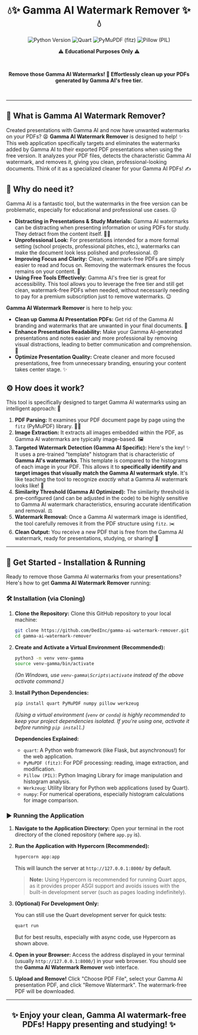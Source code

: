 # <div align="center"> 💧✨ Gamma AI Watermark Remover ✨💧 </div>
<div align="center">
  <img src="https://img.shields.io/badge/Python-3.7+-blue.svg?style=flat-square&logo=python&logoColor=white" alt="Python Version">
  <img src="https://img.shields.io/badge/Quart-0.18+-brightgreen.svg?style=flat-square&logo=python&logoColor=white" alt="Quart">
  <img src="https://img.shields.io/badge/fitz-1.18+-orange.svg?style=flat-square&logo=python&logoColor=white" alt="PyMuPDF (fitz)">
  <img src="https://img.shields.io/badge/PIL-9.0+-yellow.svg?style=flat-square&logo=python&logoColor=white" alt="Pillow (PIL)">
</div>
<div align="center">
  <p> ⚠️ <b>Educational Purposes Only</b> ⚠️ </p>
</div>

<br/>

<p align="center">
  <b>Remove those Gamma AI Watermarks! 🚀 Effortlessly clean up your PDFs generated by Gamma AI's free tier.</b>
</p>

<br/>

---

## 🌟 What is Gamma AI Watermark Remover?

Created presentations with Gamma AI and now have unwanted watermarks on your PDFs? 😩 **Gamma AI Watermark Remover** is designed to help! ✨ This web application specifically targets and eliminates the watermarks added by Gamma AI to their exported PDF presentations when using the free version.  It analyzes your PDF files, detects the characteristic Gamma AI watermark, and removes it, giving you clean, professional-looking documents. Think of it as a specialized cleaner for your Gamma AI PDFs! ✍️

## 🤔 Why do need it?

Gamma AI is a fantastic tool, but the watermarks in the free version can be problematic, especially for educational and professional use cases. 😖

* **Distracting in Presentations & Study Materials:** Gamma AI watermarks can be distracting when presenting information or using PDFs for study. They detract from the content itself. 🙅‍♀️
* **Unprofessional Look:** For presentations intended for a more formal setting (school projects, professional pitches, etc.), watermarks can make the document look less polished and professional. 😠
* **Improving Focus and Clarity:** Clean, watermark-free PDFs are simply easier to read and focus on. Removing the watermark ensures the focus remains on your content. 🙌
* **Using Free Tools Effectively:**  Gamma AI's free tier is great for accessibility. This tool allows you to leverage the free tier and still get clean, watermark-free PDFs when needed, without necessarily needing to pay for a premium subscription just to remove watermarks. 😉

**Gamma AI Watermark Remover** is here to help you:

* **Clean up Gamma AI Presentation PDFs:**  Get rid of the Gamma AI branding and watermarks that are unwanted in your final documents. 🧹
* **Enhance Presentation Readability:** Make your Gamma AI-generated presentations and notes easier and more professional by removing visual distractions, leading to better communication and comprehension. 👀
* **Optimize Presentation Quality:** Create cleaner and more focused presentations, free from unnecessary branding, ensuring your content takes center stage. ✨

## ⚙️ How does it work?

This tool is specifically designed to target Gamma AI watermarks using an intelligent approach: 🧠

1. **PDF Parsing:** It examines your PDF document page by page using the `fitz` (PyMuPDF) library. 🕵️‍♀️
2. **Image Extraction:** It extracts all images embedded within the PDF, as Gamma AI watermarks are typically image-based. 🖼️
3. **Targeted Watermark Detection (Gamma AI Specific):**  Here's the key! ✨ It uses a pre-trained "template" histogram that is characteristic of **Gamma AI's watermarks**. This template is compared to the histograms of each image in your PDF. This allows it to **specifically identify and target images that visually match the Gamma AI watermark style.**  It's like teaching the tool to recognize *exactly* what a Gamma AI watermark looks like! 🤖
4. **Similarity Threshold (Gamma AI Optimized):** The similarity threshold is pre-configured (and can be adjusted in the code) to be highly sensitive to Gamma AI watermark characteristics, ensuring accurate identification and removal. ⚖️
5. **Watermark Removal:** Once a Gamma AI watermark image is identified, the tool carefully removes it from the PDF structure using `fitz`. ✂️
6. **Clean Output:**  You receive a new PDF that is free from the Gamma AI watermark, ready for presentations, studying, or sharing! 🎉

---

## 🚀 Get Started - Installation & Running

Ready to remove those Gamma AI watermarks from your presentations? Here's how to get **Gamma AI Watermark Remover** running:

### 🛠️ Installation (via Cloning)

1. **Clone the Repository:**  Clone this GitHub repository to your local machine:

   ```bash
   git clone https://github.com/DedInc/gamma-ai-watermark-remover.git
   cd gamma-ai-watermark-remover
   ```

2. **Create and Activate a Virtual Environment (Recommended):**

   ```bash
   python3 -m venv venv-gamma
   source venv-gamma/bin/activate
   ```
   *(On Windows, use `venv-gamma\Scripts\activate` instead of the above activate command.)*

3. **Install Python Dependencies:**

   ```bash
   pip install quart PyMuPDF numpy pillow werkzeug
   ```
   *(Using a virtual environment (`venv` or `conda`) is highly recommended to keep your project dependencies isolated. If you're using one, activate it before running `pip install`.)*

   **Dependencies Explained:**
   * `quart`:  A Python web framework (like Flask, but asynchronous!) for the web application.
   * `PyMuPDF (fitz)`:  For PDF processing: reading, image extraction, and modification.
   * `Pillow (PIL)`:  Python Imaging Library for image manipulation and histogram analysis.
   * `Werkzeug`:  Utility library for Python web applications (used by Quart).
   * `numpy`:  For numerical operations, especially histogram calculations for image comparison.

### ▶️ Running the Application

1. **Navigate to the Application Directory:** Open your terminal in the root directory of the cloned repository (where `app.py` is).

2. **Run the Application with Hypercorn (Recommended):**

   ```bash
   hypercorn app:app
   ```

   This will launch the server at `http://127.0.0.1:8000/` by default.

   > **Note:** Using Hypercorn is recommended for running Quart apps, as it provides proper ASGI support and avoids issues with the built-in development server (such as pages loading indefinitely).

3. **(Optional) For Development Only:**

   You can still use the Quart development server for quick tests:
   ```bash
   quart run
   ```
   But for best results, especially with async code, use Hypercorn as shown above.

4. **Open in your Browser:** Access the address displayed in your terminal (usually `http://127.0.0.1:8000/`) in your web browser. You should see the **Gamma AI Watermark Remover** web interface.

5. **Upload and Remove!**  Click "Choose PDF File", select your Gamma AI presentation PDF, and click "Remove Watermark".  The watermark-free PDF will be downloaded.

---

## <div align="center"> ✨ Enjoy your clean, Gamma AI watermark-free PDFs! Happy presenting and studying! ✨ </div>
